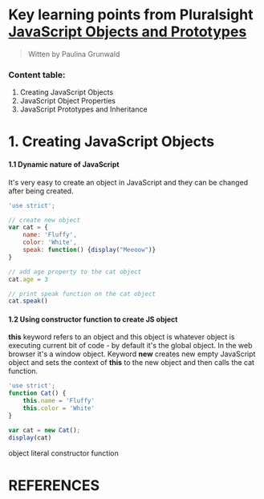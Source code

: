 # Key learning points from Pluralsight [JavaScript Objects and Prototypes](https://app.pluralsight.com/library/courses/javascript-objects-prototypes/table-of-contents)

>Witten by Paulina Grunwald


### Content table:

1. Creating JavaScript Objects
2. JavaScript Object Properties
3. JavaScript Prototypes and Inheritance


# 1. Creating JavaScript Objects

#### 1.1 Dynamic nature of JavaScript

It's very easy to create an object in JavaScript and they can be changed after being created.

```javascript
'use strict';

// create new object
var cat = {
	name: 'Fluffy',
	color: 'White',
	speak: function() {display("Meeoow")}
}

// add age property to the cat object
cat.age = 3

// print speak function on the cat object
cat.speak()
```

#### 1.2 Using constructor function to create JS object

__this__ keyword refers to an object and this object is whatever object is executing current bit of code -  by default it's the global object. In the web browser it's a window object. Keyword __new__ creates new empty JavaScript object and sets the context of __this__ to the new object and then calls the cat function.

```javascript
'use strict';
function Cat() {
	this.name = 'Fluffy'
	this.color = 'White'
}

var cat = new Cat();
display(cat)
```

object literal
constructor function





# REFERENCES

